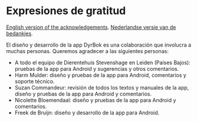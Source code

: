 # Expresiones de gratitud

[English version of the acknowledgements](/documentation/english/acknowledgements.md).
[Nederlandse versie van de bedankjes](/documentation/dutch/acknowledgements.md).

El diseño y desarrollo de la app DyrBok es una colaboración que involucra a muchas personas. 
Queremos agradecer a las siguientes personas:
- A todo el equipo de Dierentehuis Stevenshage en Leiden (Países Bajos): pruebas de la app para 
  Android y sugerencias y otros comentarios.
- Harm Mulder: diseño y pruebas de la app para Android, comentarios y soporte técnico.
- Suzan Commandeur: revisión de todos los textos y manuales de la app, diseño y pruebas de la app 
  para Android y comentarios.
- Nicolette Bloemendaal: diseño y pruebas de la app para Android y comentarios.
- Freek de Bruijn: diseño y desarrollo de la app para Android.
